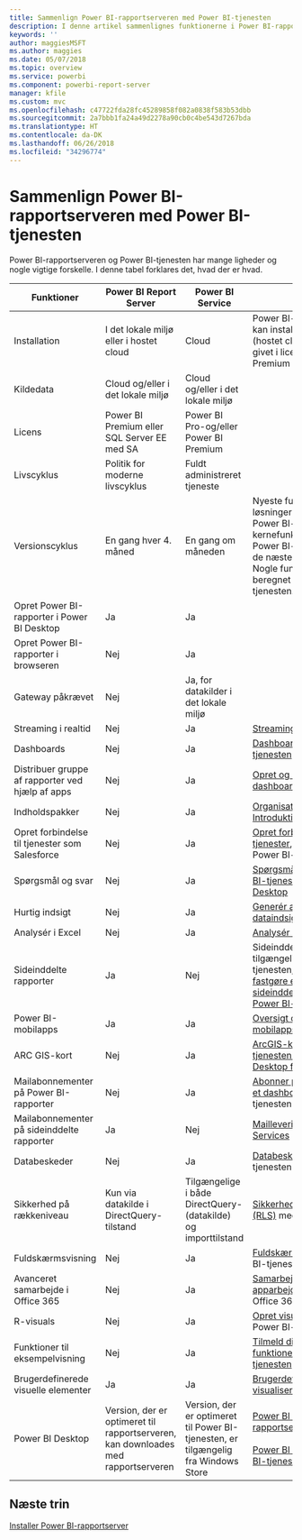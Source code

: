 ```yaml
---
title: Sammenlign Power BI-rapportserveren med Power BI-tjenesten
description: I denne artikel sammenlignes funktionerne i Power BI-rapportserveren og Power BI-tjenesten.
keywords: ''
author: maggiesMSFT
ms.author: maggies
ms.date: 05/07/2018
ms.topic: overview
ms.service: powerbi
ms.component: powerbi-report-server
manager: kfile
ms.custom: mvc
ms.openlocfilehash: c47722fda28fc45289858f082a0838f583b53dbb
ms.sourcegitcommit: 2a7bbb1fa24a49d2278a90cb0c4be543d7267bda
ms.translationtype: HT
ms.contentlocale: da-DK
ms.lasthandoff: 06/26/2018
ms.locfileid: "34296774"
---
```

# <a name="comparing-power-bi-report-server-and-the-power-bi-service"></a>Sammenlign Power BI-rapportserveren med Power BI-tjenesten

Power BI-rapportserveren og Power BI-tjenesten har mange ligheder og nogle vigtige forskelle. I denne tabel forklares det, hvad der er hvad.

| Funktioner | Power BI Report Server | Power BI Service | Noter
|---------|---------|---------|---------|
| Installation | I det lokale miljø eller i hostet cloud | Cloud | Power BI-rapportserveren kan installeres i Azure VM'er (hostet cloud), hvis det er givet i licens via Power BI Premium
| Kildedata | Cloud og/eller i det lokale miljø | Cloud og/eller i det lokale miljø |  
| Licens | Power BI Premium eller SQL Server EE med SA | Power BI Pro-og/eller Power BI Premium |  
| Livscyklus | Politik for moderne livscyklus | Fuldt administreret tjeneste |  
| Versionscyklus | En gang hver 4. måned | En gang om måneden | Nyeste funktioner og løsninger optræder først i Power BI-tjenesten. De fleste kernefunktioner findes i Power BI-rapportserveren i de næste par versioner. Nogle funktioner er kun beregnet til Power BI-tjenesten.
| Opret Power BI-rapporter i Power BI Desktop | Ja | Ja |  
| Opret Power BI-rapporter i browseren | Nej | Ja |  
| Gateway påkrævet | Nej | Ja, for datakilder i det lokale miljø |  
| Streaming i realtid | Nej | Ja | [Streaming i realtid i Power BI](../service-real-time-streaming.md)
| Dashboards | Nej | Ja | [Dashboards i Power BI-tjenesten](../service-dashboards.md) 
| Distribuer gruppe af rapporter ved hjælp af apps | Nej | Ja | [Opret og udgiv apps med dashboards og rapporter](../service-create-distribute-apps.md) 
| Indholdspakker | Nej | Ja | [Organisationsindholdspakker: Introduktion](../service-organizational-content-pack-introduction.md) 
| Opret forbindelse til tjenester som Salesforce | Nej | Ja | [Opret forbindelse til de tjenester](../service-connect-to-services.md), du bruger med Power BI-tjenesten
| Spørgsmål og svar | Nej | Ja | [Spørgsmål og svar i Power BI-tjenesten og Power BI Desktop](../power-bi-q-and-a.md) 
| Hurtig indsigt | Nej | Ja | [Generér automatisk dataindsigt med Power BI](../service-insights.md) 
| Analysér i Excel | Nej | Ja | [Analysér i Excel](../service-analyze-in-excel.md) 
| Sideinddelte rapporter | Ja | Nej | Sideinddelte rapporter er ikke tilgængelige i Power BI-tjenesten, men du kan [fastgøre elementer i sideinddelte rapporter til Power BI-dashboards](https://docs.microsoft.com/sql/reporting-services/pin-reporting-services-items-to-power-bi-dashboards)
| Power BI-mobilapps | Ja | Ja | [Oversigt over Power BI-mobilapps](../mobile-apps-for-mobile-devices.md) 
| ARC GIS-kort | Nej | Ja | [ArcGIS-kort i Power BI-tjenesten og Power BI Desktop fra Esri](../power-bi-visualization-arcgis.md)
| Mailabonnementer på Power BI-rapporter | Nej | Ja | [Abonner på en rapport eller et dashboard](../service-report-subscribe.md) i Power BI-tjenesten 
| Mailabonnementer på sideinddelte rapporter | Ja | Nej | [Maillevering i Reporting Services](https://docs.microsoft.com/sql/reporting-services/subscriptions/e-mail-delivery-in-reporting-services)  
| Databeskeder | Nej | Ja | [Databeskeder](../service-set-data-alerts.md) i Power BI-tjenesten
| Sikkerhed på rækkeniveau | Kun via datakilde i DirectQuery-tilstand | Tilgængelige i både DirectQuery- (datakilde) og importtilstand | [Sikkerhed på rækkeniveau (RLS)](../service-admin-rls.md) med Power BI 
| Fuldskærmsvisning | Nej | Ja | [Fuldskærmsvisning](../service-fullscreen-mode.md) i Power BI-tjenesten 
| Avanceret samarbejde i Office 365 | Nej | Ja | [Samarbejd i et apparbejdsområde](../service-collaborate-power-bi-workspace.md) med Office 365 
| R-visuals | Nej | Ja | [Opret visuelle R-elementer](../service-r-visuals.md) i Power BI-tjenesten  
| Funktioner til eksempelvisning | Nej | Ja | [Tilmeld dig prøveversioner af funktioner i Power BI-tjenesten](../service-preview-features.md) 
| Brugerdefinerede visuelle elementer | Ja | Ja | [Brugerdefinerede visualiseringer i Power BI](../power-bi-custom-visuals.md) 
| Power BI Desktop | Version, der er optimeret til rapportserveren, kan downloades med rapportserveren | Version, der er optimeret til Power BI-tjenesten, er tilgængelig fra Windows Store | [Power BI Desktop til rapportserveren](https://powerbi.microsoft.com/report-server/) <br><br> [Power BI Desktop til Power BI-tjenesten](http://aka.ms/pbidesktopstore)

## <a name="next-steps"></a>Næste trin
[Installer Power BI-rapportserver](install-report-server.md)  



